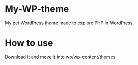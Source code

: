 # My-WP-theme
My pet WordPress theme made to explore PHP in WordPress

# How to use
Download it and move it into wp/wp-content/themes
